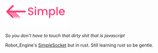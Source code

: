 <img src="./simplesocketlogo.png" alt="SimpleSocketLogo" width=200>

*So you don't have to touch that dirty shit that is javascript*

Robot_Engine's [SimpleSocket](https://github.com/RobotEngine/SimpleSocket/blob/main/JavaScript/script.js) but in rust.
Still learning rust so be gentle.

